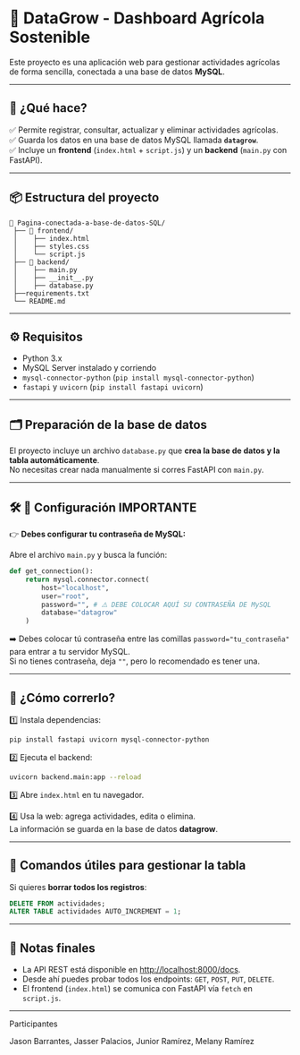 # 🌱 DataGrow - Dashboard Agrícola Sostenible

Este proyecto es una aplicación web para gestionar actividades agrícolas de forma sencilla, conectada a una base de datos **MySQL**.

---

## 🚀 ¿Qué hace?

✅ Permite registrar, consultar, actualizar y eliminar actividades agrícolas.  
✅ Guarda los datos en una base de datos MySQL llamada **`datagrow`**.  
✅ Incluye un **frontend** (`index.html` + `script.js`) y un **backend** (`main.py` con FastAPI).

---

## 📦 Estructura del proyecto

```
📁 Pagina-conectada-a-base-de-datos-SQL/
 ├── 📁 frontend/
 │    ├── index.html
 │    ├── styles.css
 │    └── script.js
 ├── 📁 backend/
 │    ├── main.py
 │    ├── __init__.py
 │    ├── database.py
 ├──requirements.txt
 └── README.md

```

---

## ⚙️ Requisitos

- Python 3.x
- MySQL Server instalado y corriendo
- `mysql-connector-python` (`pip install mysql-connector-python`)
- `fastapi` y `uvicorn` (`pip install fastapi uvicorn`)

---

## 🗂️ Preparación de la base de datos

El proyecto incluye un archivo `database.py` que **crea la base de datos y la tabla automáticamente**.  
No necesitas crear nada manualmente si corres FastAPI con `main.py`.

---

## 🛠️ 🔑 Configuración IMPORTANTE

👉 **Debes configurar tu contraseña de MySQL:**

Abre el archivo `main.py` y busca la función:

```py
def get_connection():
    return mysql.connector.connect(
        host="localhost",
        user="root",
        password="", # ⚠️ DEBE COLOCAR AQUÍ SU CONTRASEÑA DE MySQL
        database="datagrow"
    )
```

➡️ Debes colocar tú contraseña  entre las comillas `password="tu_contraseña"` para entrar a tu servidor MySQL.  
Si no tienes contraseña, deja `""`, pero lo recomendado es tener una.

---

## 🚦 ¿Cómo correrlo?

1️⃣ Instala dependencias:
```bash
pip install fastapi uvicorn mysql-connector-python
```

2️⃣ Ejecuta el backend:
```bash
uvicorn backend.main:app --reload
```

3️⃣ Abre `index.html` en tu navegador.

4️⃣ Usa la web: agrega actividades, edita o elimina.  
La información se guarda en la base de datos **datagrow**.

---

## 🧹 Comandos útiles para gestionar la tabla

Si quieres **borrar todos los registros**:

```sql
DELETE FROM actividades;
ALTER TABLE actividades AUTO_INCREMENT = 1;
```

---

## 📝 Notas finales

- La API REST está disponible en [http://localhost:8000/docs](http://localhost:8000/docs).
- Desde ahí puedes probar todos los endpoints: `GET`, `POST`, `PUT`, `DELETE`.
- El frontend (`index.html`) se comunica con FastAPI vía `fetch` en `script.js`.

---


Participantes 

Jason Barrantes, Jasser Palacios, Junior Ramírez, Melany Ramírez
